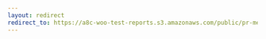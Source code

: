 ```yaml
---
layout: redirect
redirect_to: https://a8c-woo-test-reports.s3.amazonaws.com/public/pr-merge/43328/api/index.html
---
```

